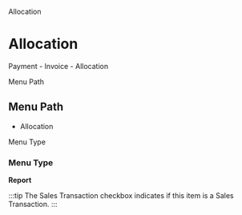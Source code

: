 
Allocation
# Allocation


Payment - Invoice - Allocation

Menu Path
## Menu Path



- Allocation

Menu Type
### Menu Type

**Report**

:::tip
The Sales Transaction checkbox indicates if this item is a Sales Transaction.
:::

